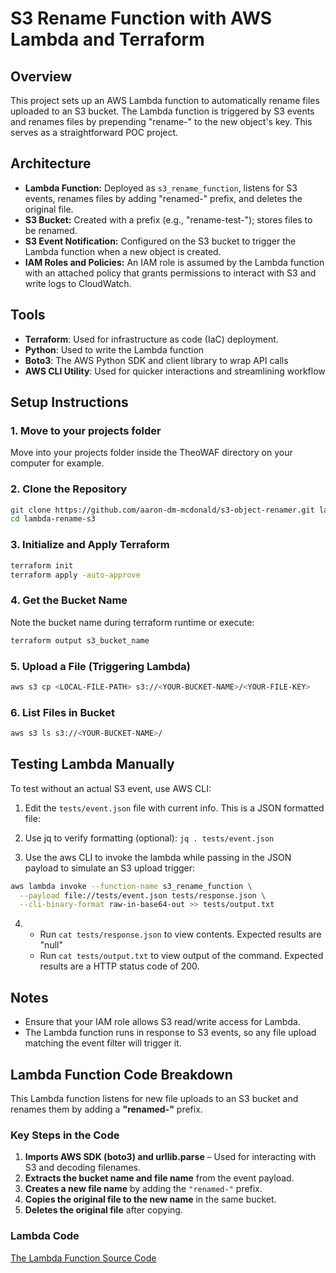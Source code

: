 # S3 Rename Function with AWS Lambda and Terraform

## Overview

This project sets up an AWS Lambda function to automatically rename files uploaded to an S3 bucket. The Lambda function is triggered by S3 events and renames files by prepending "rename-" to the new object's key. This serves as a straightforward POC project.

## Architecture

- **Lambda Function:** Deployed as `s3_rename_function`, listens for S3 events, renames files by adding "renamed-" prefix, and deletes the original file.
- **S3 Bucket:** Created with a prefix (e.g., "rename-test-"); stores files to be renamed.
- **S3 Event Notification:** Configured on the S3 bucket to trigger the Lambda function when a new object is created.
- **IAM Roles and Policies:** An IAM role is assumed by the Lambda function with an attached policy that grants permissions to interact with S3 and write logs to CloudWatch.

## Tools

- **Terraform**: Used for infrastructure as code (IaC) deployment.
- **Python**: Used to write the Lambda function
- **Boto3**: The AWS Python SDK and client library to wrap API calls
- **AWS CLI Utility**: Used for quicker interactions and streamlining workflow


## Setup Instructions

### 1. Move to your projects folder
Move into your projects folder inside the TheoWAF directory on your computer for example. 

### 2. Clone the Repository


```sh
git clone https://github.com/aaron-dm-mcdonald/s3-object-renamer.git lambda-rename-s3
cd lambda-rename-s3
```

### 3. Initialize and Apply Terraform

```sh
terraform init
terraform apply -auto-approve
```

### 4. Get the Bucket Name

Note the bucket name during terraform runtime or execute:

```sh
terraform output s3_bucket_name
```

### 5. Upload a File (Triggering Lambda)

```sh
aws s3 cp <LOCAL-FILE-PATH> s3://<YOUR-BUCKET-NAME>/<YOUR-FILE-KEY>
```

### 6. List Files in Bucket

```sh
aws s3 ls s3://<YOUR-BUCKET-NAME>/
```

## Testing Lambda Manually

To test without an actual S3 event, use AWS CLI:

1) Edit the ```tests/event.json``` file with current info. This is a JSON formatted file:

2) Use jq to verify formatting (optional):
```jq . tests/event.json```

3) Use the aws CLI to invoke the lambda while passing in the JSON payload to simulate an S3 upload trigger:
```sh
aws lambda invoke --function-name s3_rename_function \
  --payload file://tests/event.json tests/response.json \
  --cli-binary-format raw-in-base64-out >> tests/output.txt
```


4) 
    - Run ```cat tests/response.json``` to view contents. Expected results are "null"
    - Run ```cat tests/output.txt``` to view output of the command. Expected results are a HTTP status code of 200.
   


## Notes

- Ensure that your IAM role allows S3 read/write access for Lambda.
- The Lambda function runs in response to S3 events, so any file upload matching the event filter will trigger it.

## Lambda Function Code Breakdown

This Lambda function listens for new file uploads to an S3 bucket and renames them by adding a **"renamed-"** prefix.

### **Key Steps in the Code**
1. **Imports AWS SDK (boto3) and urllib.parse** – Used for interacting with S3 and decoding filenames.
2. **Extracts the bucket name and file name** from the event payload.
3. **Creates a new file name** by adding the `"renamed-"` prefix.
4. **Copies the original file to the new name** in the same bucket.
5. **Deletes the original file** after copying.

### **Lambda Code**
[The Lambda Function Source Code](src/lambda_function.py)




